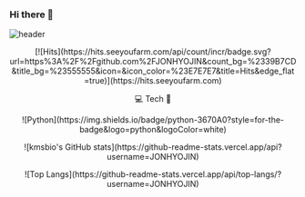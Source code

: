 ### Hi there 👋

<!--
**JONHYOJIN/JONHYOJIN** is a ✨ _special_ ✨ repository because its `README.md` (this file) appears on your GitHub profile.

Here are some ideas to get you started:

- 🔭 I’m currently working on ...
- 🌱 I’m currently learning ...
- 👯 I’m looking to collaborate on ...
- 🤔 I’m looking for help with ...
- 💬 Ask me about ...
- 📫 How to reach me: ...
- 😄 Pronouns: ...
- ⚡ Fun fact: ...
-->
![header](https://capsule-render.vercel.app/api?type=wave&color=auto&height=300&section=header&text=👋🏻JONHYOJIN&fontSize=90)

<p align="center"> [![Hits](https://hits.seeyoufarm.com/api/count/incr/badge.svg?url=https%3A%2F%2Fgithub.com%2FJONHYOJIN&count_bg=%2339B7CD&title_bg=%23555555&icon=&icon_color=%23E7E7E7&title=Hits&edge_flat=true)](https://hits.seeyoufarm.com) </p>

<p align="center">💻 Tech 🐣</p>

<p align="center"> ![Python](https://img.shields.io/badge/python-3670A0?style=for-the-badge&logo=python&logoColor=white) </p>


<p align="center">![kmsbio's GitHub stats](https://github-readme-stats.vercel.app/api?username=JONHYOJIN)</p>
<p align="center">![Top Langs](https://github-readme-stats.vercel.app/api/top-langs/?username=JONHYOJIN)</p>

